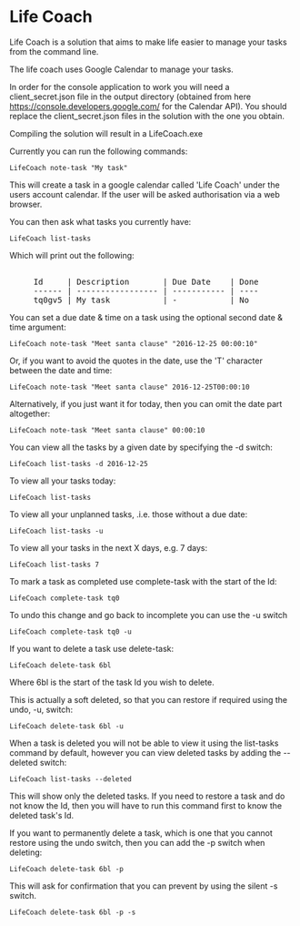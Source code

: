 # Life Coach

Life Coach is a solution that aims to make life easier to manage your tasks from the command line.

The life coach uses Google Calendar to manage your tasks.

In order for the console application to work you will need a client_secret.json file in the output directory (obtained from here https://console.developers.google.com/ for the Calendar API). You should replace the client_secret.json files
in the solution with the one you obtain.

Compiling the solution will result in a LifeCoach.exe

Currently you can run the following commands:

	LifeCoach note-task "My task"

This will create a task in a google calendar called 'Life Coach' under the users account calendar. If the user will be asked authorisation via a web browser.

You can then ask what tasks you currently have:

	LifeCoach list-tasks

Which will print out the following:
<pre>    
     Id     | Description       | Due Date    | Done 
     ------ | ----------------- | ----------- | ----    
     tq0gv5 | My task           | -           | No
</pre>

You can set a due date & time on a task using the optional second date & time argument:

    LifeCoach note-task "Meet santa clause" "2016-12-25 00:00:10"
 
Or, if you want to avoid the quotes in the date, use the 'T' character between the date and time:

    LifeCoach note-task "Meet santa clause" 2016-12-25T00:00:10

Alternatively, if you just want it for today, then you can omit the date part altogether:

    LifeCoach note-task "Meet santa clause" 00:00:10

You can view all the tasks by a given date by specifying the -d switch:

    LifeCoach list-tasks -d 2016-12-25

To view all your tasks today:

    LifeCoach list-tasks

To view all your unplanned tasks, .i.e. those without a due date:

    LifeCoach list-tasks -u

To view all your tasks in the next X days, e.g. 7 days:

    LifeCoach list-tasks 7

To mark a task as completed use complete-task with the start of the Id:

    LifeCoach complete-task tq0

To undo this change and go back to incomplete you can use the -u switch

    LifeCoach complete-task tq0 -u

If you want to delete a task use delete-task:

    LifeCoach delete-task 6bl

Where 6bl is the start of the task Id you wish to delete.

This is actually a soft deleted, so that you can restore if required using the undo, -u, switch:

    LifeCoach delete-task 6bl -u

When a task is deleted you will not be able to view it using the list-tasks command by default, however you can view deleted tasks by adding the --deleted switch:

    LifeCoach list-tasks --deleted

This will show only the deleted tasks. If you need to restore a task and do not know the Id, then you will have to run this command first to know the deleted task's Id.

If you want to permanently delete a task, which is one that you cannot restore using the undo switch, then you can add the -p switch when deleting:

    LifeCoach delete-task 6bl -p

This will ask for confirmation that you can prevent by using the silent -s switch.

    LifeCoach delete-task 6bl -p -s
